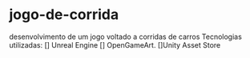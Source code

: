 # jogo-de-corrida
desenvolvimento de um jogo voltado a corridas de carros 
Tecnologias utilizadas:
[] Unreal Engine
[] OpenGameArt.
[]Unity Asset Store
